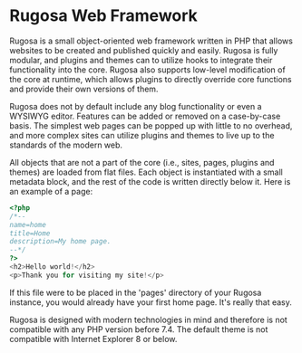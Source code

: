 # Rugosa Web Framework
Rugosa is a small object-oriented web framework written in PHP that allows websites to be created and published quickly and easily. Rugosa is fully modular, and plugins and themes can to utilize hooks to integrate their functionality into the core. Rugosa also supports low-level modification of the core at runtime, which allows plugins to directly override core functions and provide their own versions of them.

Rugosa does not by default include any blog functionality or even a WYSIWYG editor. Features can be added or removed on a case-by-case basis. The simplest web pages can be popped up with little to no overhead, and more complex sites can utilize plugins and themes to live up to the standards of the modern web.

All objects that are not a part of the core (i.e., sites, pages, plugins and themes) are loaded from flat files. Each object is instantiated with a small metadata block, and the rest of the code is written directly below it. Here is an example of a page:

```php
<?php
/*--
name=home
title=Home
description=My home page.
--*/
?>
<h2>Hello world!</h2>
<p>Thank you for visiting my site!</p>
```

If this file were to be placed in the 'pages' directory of your Rugosa instance, you would already have your first home page. It's really that easy.

Rugosa is designed with modern technologies in mind and therefore is not compatible with any PHP version before 7.4. The default theme is not compatible with Internet Explorer 8 or below.